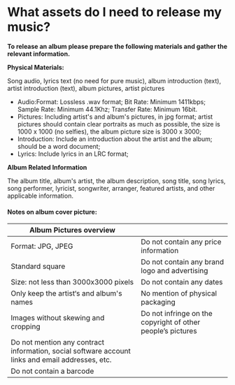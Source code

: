 # What assets do I need to release my music?

**To release an album please prepare the following materials and gather the relevant information.**

**Physical Materials:**&#x20;

Song audio, lyrics text (no need for pure music), album introduction (text), artist introduction (text), album pictures, artist pictures

* Audio:Format: Lossless .wav format; Bit Rate: Minimum 1411kbps; Sample Rate: Minimum 44.1Khz; Transfer Rate: Minimum 16bit.
* Pictures: Including artist's and album's pictures, in jpg format; artist pictures should contain clear portraits as much as possible, the size is 1000 x 1000 (no selfies), the album picture size is 3000 x 3000;&#x20;
* Introduction: Include an introduction about the artist and the album; should be a word document;&#x20;
* Lyrics: Include lyrics in an LRC format;&#x20;

**Album Related Information**

﻿The album title, album's artist, the album description, song title, song lyrics, song performer, lyricist, songwriter, arranger, featured artists, and other applicable information.

#### Notes on album cover picture:&#x20;

| Album Pictures overview                                                                          |                                                             |
| ------------------------------------------------------------------------------------------------ | ----------------------------------------------------------- |
| Format: JPG, JPEG                                                                                | Do not contain any price information                        |
| Standard square                                                                                  | Do not contain any brand logo and advertising               |
| Size: not less than 3000x3000 pixels                                                             | Do not contain any dates                                    |
| Only keep the artist‘s and album's names                                                         | No mention of physical packaging                            |
| Images without skewing and cropping                                                              | Do not infringe on the copyright of other people’s pictures |
| Do not mention any contract information, social software account links and email addresses, etc. |                                                             |
| Do not contain a barcode                                                                         |                                                             |
